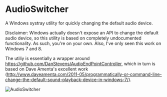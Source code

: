 AudioSwitcher
=============

A Windows systray utility for quickly changing the default audio device.

Disclaimer: Windows actually doesn't expose an API to change the default audio device, so this utility is based on completely undocumented functionality. As such, you're on your own. Also, I've only seen this work on Windows 7 and 8. 

The utiliy is essentially a wrapper around https://github.com/DanStevens/AudioEndPointController, which in turn is based on Dave Amenta's excellent work (http://www.daveamenta.com/2011-05/programmatically-or-command-line-change-the-default-sound-playback-device-in-windows-7/).

![AudioSwitcher](https://dl.dropbox.com/u/5690634/audioswitcher.png "AudioSwitcher")

